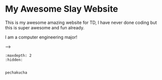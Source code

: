 # My Awesome Slay Website 

This is my awesome amazing website for TD, I have never done coding but this is super awesome and fun already.


I am a computer engineering major!



<!-- use this to make a menu when you add more pages --> -->
```{toctree}
:maxdepth: 2
:hidden:


pechakucha
```